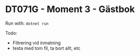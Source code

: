 # DT071G - Moment 3 - Gästbok

Run with: `dotnet run`

Todo:

* Filtrering vid inmatning
* testa med tom fil, ta bort allt, etc